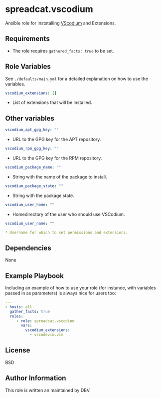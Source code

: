 # spreadcat.vscodium

Ansible role for inststalling [VScodium](https://vscodium.com/) and Extensions.

## Requirements

* The role requires `gathered_facts: true` to be set.

## Role Variables

See `./defaults/main.yml` for a detailed explanation on how to use the variables.

```yaml
vscodium_extensions: []
```

* List of extensions that will be installed.

## Other variables

```yaml
vscodium_apt_gpg_key: ""
```

* URL to the GPG key for the APT repository.

```yaml
vscodium_rpm_gpg_key: ""
```

* URL to the GPG key for the RPM repository.

```yaml
vscodium_package_name: ""
```

* String with the name of the package to install.

```yaml
vscodium_package_state: ""
```

* String with the package state.

```yaml
vscodium_user_home: ""
```

* Homedirectory of the user who should use VSCodium.

```yaml
vscodium_user_name: ""

* Username for which to set permissions and extensions.

```

## Dependencies

None

## Example Playbook

Including an example of how to use your role (for instance, with variables passed in as parameters) is always nice for users too:

```yaml
---
- hosts: all
  gather_facts: true
  roles:
     - role: spreadcat.vscodium
       vars:
         vscodium_extensions:
           - vscodevim.vim
```

## License

BSD

## Author Information

This role is written an maintained by DBV.
